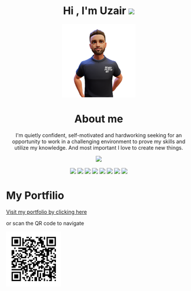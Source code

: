 <div align="center">
<h1>Hi , I'm Uzair <img src="https://media.giphy.com/media/hvRJCLFzcasrR4ia7z/giphy.gif" width="35"></h1>
<img src="avatar1.png" width="200"/>
<span width="10rem">
<h1>About me</h1>
<p>I'm quietly confident, self-motivated and hardworking seeking for an opportunity to work in a challenging environment to prove my skills and utilize my knowledge. And most important I love to create new things.</p>
</span>
</div>


<p align="center">
  <a href="https://github.com/DenverCoder1/readme-typing-svg"><img src="https://readme-typing-svg.herokuapp.com?lines=Software+Engineering+Student;Competitive+Programmer;Excellent+knowledge+of+Core+subjects;Ability+to+grasp+the+new+skills+quickly;Always+learning+new+things&center=true&width=500&height=50"></a>
</p>
<div align="center">
  <!--   react -->
  <img src="https://upload.wikimedia.org/wikipedia/commons/thumb/a/a7/React-icon.svg/2300px-React-icon.svg.png" width="50"/>
  <!--   node -->
  <img src="https://walde.co/wp-content/uploads/2016/09/nodejs_logo.png" width="50"/>
  <img src="https://upload.wikimedia.org/wikipedia/commons/thumb/b/b2/Bootstrap_logo.svg/1280px-Bootstrap_logo.svg.png" width="50"/>
  <img src="https://upload.wikimedia.org/wikipedia/commons/6/6a/JavaScript-logo.png" width="50"/>
  <img src="https://www.axonius.com/hs-fs/hubfs/mongodb_adapter.png?length=600&name=mongodb_adapter.png" width="50"/>
  <!--   firebase -->
  <img src="https://cdn.freebiesupply.com/logos/thumbs/2x/firebase-1-logo.png" width="50"/> 
  <!--   mysql -->
  <img src="https://www.freepnglogos.com/uploads/logo-mysql-png/logo-mysql-mysql-and-moodle-elearningworld-5.png" width="50"/> 
  <!--   mysql -->
  <img src="https://static-00.iconduck.com/assets.00/android-studio-icon-486x512-zp9um7zl.png" width="50"/> 
  
  
  
  
</div>
<h1>My Portfilio</h1>
<a href="https://uxairishere.github.io/profile">Visit my portfolio by clicking here</a>
<p>or scan the QR code to navigate<p>
<img width="150" src="pqrcode.png" alt="QR Code Loading..."/>

